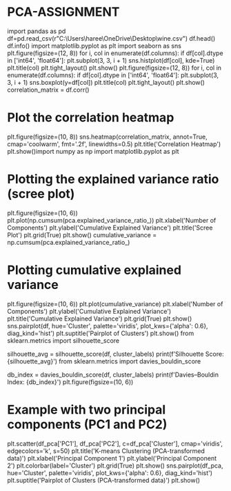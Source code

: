 # PCA-ASSIGNMENT
import pandas as pd
df=pd.read_csv(r"C:\Users\haree\OneDrive\Desktop\wine.csv")
df.head()
df.info()
import matplotlib.pyplot as plt
import seaborn as sns
plt.figure(figsize=(12, 8))
for i, col in enumerate(df.columns):
    if df[col].dtype in ['int64', 'float64']:
        plt.subplot(3, 3, i + 1)
        sns.histplot(df[col], kde=True)
        plt.title(col)
plt.tight_layout()
plt.show()
plt.figure(figsize=(12, 8))
for i, col in enumerate(df.columns):
    if df[col].dtype in ['int64', 'float64']:
        plt.subplot(3, 3, i + 1)
        sns.boxplot(y=df[col])
        plt.title(col)
plt.tight_layout()
plt.show()
correlation_matrix = df.corr()

# Plot the correlation heatmap
plt.figure(figsize=(10, 8))
sns.heatmap(correlation_matrix, annot=True, cmap='coolwarm', fmt='.2f', linewidths=0.5)
plt.title('Correlation Heatmap')
plt.show()import numpy as np
import matplotlib.pyplot as plt

# Plotting the explained variance ratio (scree plot)
plt.figure(figsize=(10, 6))
plt.plot(np.cumsum(pca.explained_variance_ratio_))
plt.xlabel('Number of Components')
plt.ylabel('Cumulative Explained Variance')
plt.title('Scree Plot')
plt.grid(True)
plt.show()
cumulative_variance = np.cumsum(pca.explained_variance_ratio_)

# Plotting cumulative explained variance
plt.figure(figsize=(10, 6))
plt.plot(cumulative_variance)
plt.xlabel('Number of Components')
plt.ylabel('Cumulative Explained Variance')
plt.title('Cumulative Explained Variance')
plt.grid(True)
plt.show()
sns.pairplot(df, hue='Cluster', palette='viridis', plot_kws={'alpha': 0.6}, diag_kind='hist')
plt.suptitle('Pairplot of Clusters')
plt.show()
from sklearn.metrics import silhouette_score

silhouette_avg = silhouette_score(df, cluster_labels)
print(f'Silhouette Score: {silhouette_avg}')
from sklearn.metrics import davies_bouldin_score

db_index = davies_bouldin_score(df, cluster_labels)
print(f'Davies–Bouldin Index: {db_index}')
plt.figure(figsize=(10, 6))

# Example with two principal components (PC1 and PC2)
plt.scatter(df_pca['PC1'], df_pca['PC2'], c=df_pca['Cluster'], cmap='viridis', edgecolors='k', s=50)
plt.title('K-means Clustering (PCA-transformed data)')
plt.xlabel('Principal Component 1')
plt.ylabel('Principal Component 2')
plt.colorbar(label='Cluster')
plt.grid(True)
plt.show()
sns.pairplot(df_pca, hue='Cluster', palette='viridis', plot_kws={'alpha': 0.6}, diag_kind='hist')
plt.suptitle('Pairplot of Clusters (PCA-transformed data)')
plt.show()
